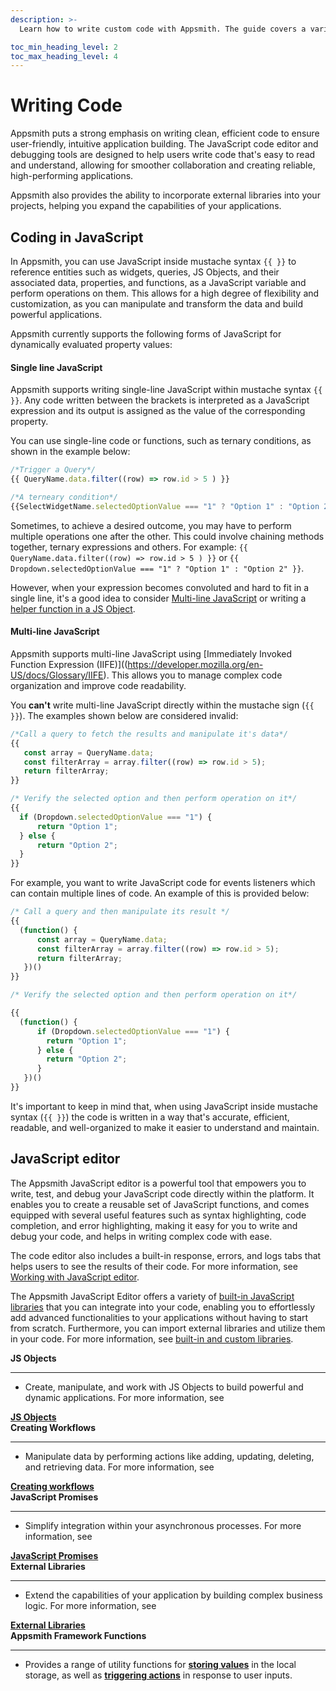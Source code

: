 ```yaml
---
description: >-
  Learn how to write custom code with Appsmith. The guide covers a variety of programming languages, including JavaScript and SQL, and provides examples and best practices to help you get started.

toc_min_heading_level: 2
toc_max_heading_level: 4
---
```


# Writing Code
Appsmith puts a strong emphasis on writing clean, efficient code to ensure user-friendly, intuitive application building. The JavaScript code editor and debugging tools are designed to help users write code that's easy to read and understand, allowing for smoother collaboration and creating reliable, high-performing applications. 

Appsmith also provides the ability to incorporate external libraries into your projects, helping you expand the capabilities of your applications.

## Coding in JavaScript
In Appsmith, you can use JavaScript inside mustache syntax `{{ }}` to reference entities such as widgets, queries, JS Objects, and their associated data, properties, and functions, as a JavaScript variable and perform operations on them. This allows for a high degree of flexibility and customization, as you can manipulate and transform the data and build powerful applications.

Appsmith currently supports the following forms of JavaScript for dynamically evaluated property values:

#### Single line JavaScript
Appsmith supports writing single-line JavaScript  within mustache syntax `{{ }}`. Any code written between the brackets is interpreted as a JavaScript expression and its output is assigned as the value of the corresponding property.

You can use single-line code or functions, such as ternary conditions, as shown in the example below:

```javascript
/*Trigger a Query*/
{{ QueryName.data.filter((row) => row.id > 5 ) }}

/*A terneary condition*/
{{SelectWidgetName.selectedOptionValue === "1" ? "Option 1" : "Option 2" }} 
```

Sometimes, to achieve a desired outcome, you may have to perform multiple operations one after the other. This could involve chaining methods together, ternary expressions and others. For example: `{{ QueryName.data.filter((row) => row.id > 5 ) }}` or `{{ Dropdown.selectedOptionValue === "1" ? "Option 1" : "Option 2" }}`.  

However, when your expression becomes convoluted and hard to fit in a single line, it's a good idea to consider [Multi-line JavaScript](#multi-line-javascript) or writing a [helper function in a JS Object](/core-concepts/writing-code/javascript-editor-beta#js-object).

#### Multi-line JavaScript
Appsmith supports multi-line JavaScript using [Immediately Invoked Function Expression (IIFE)]((https://developer.mozilla.org/en-US/docs/Glossary/IIFE). This allows you to manage complex code organization and improve code readability. 


You **can't** write multi-line JavaScript directly within the mustache sign (`{{ }}`). The examples shown below are considered invalid:

```javascript
/*Call a query to fetch the results and manipulate it's data*/
{{ 
   const array = QueryName.data;
   const filterArray = array.filter((row) => row.id > 5);
   return filterArray;
}}

/* Verify the selected option and then perform operation on it*/
{{ 
  if (Dropdown.selectedOptionValue === "1") {
      return "Option 1";
  } else {
      return "Option 2";
  }
}}
```

For example, you want to write JavaScript code for events listeners which can contain multiple lines of code. An example of this is provided below:

```javascript
/* Call a query and then manipulate its result */
{{ 
  (function() {
      const array = QueryName.data;
      const filterArray = array.filter((row) => row.id > 5);
      return filterArray;
   })()
}}

/* Verify the selected option and then perform operation on it*/

{{ 
  (function() {
      if (Dropdown.selectedOptionValue === "1") {
        return "Option 1";
      } else {
        return "Option 2";
      }
   })()
}}
```

It's important to keep in mind that, when using JavaScript inside mustache syntax (`{{ }}`) the code is written in a way that's accurate, efficient, readable, and well-organized to make it easier to understand and maintain. 

## JavaScript editor
The Appsmith JavaScript editor is a powerful tool that empowers you to write, test, and debug your JavaScript code directly within the platform. It enables you to create a reusable set of JavaScript functions, and comes equipped with several useful features such as syntax highlighting, code completion, and error highlighting, making it easy for you to write and debug your code, and helps in writing complex code with ease.

<VideoEmbed host="youtube" videoId="tpbY5Jti9d4" title="How to build with JavaScript Editor" caption="How to build with JavaScript Editor" />

The code editor also includes a built-in response, errors, and logs tabs that helps users to see the results of their code. For more information, see [Working with JavaScript editor](core-concepts/writing-code/javascript-editor-beta#working-with-javascript-editor).

The Appsmith JavaScript Editor offers a variety of [built-in JavaScript libraries](/core-concepts/writing-code/ext-libraries#javascript-library-reference) that you can integrate into your code, enabling you to effortlessly add advanced functionalities to your applications without having to start from scratch. Furthermore, you can import external libraries and utilize them in your code. For more information, see [built-in and custom libraries](/core-concepts/writing-code/ext-libraries).


<!-- First row for JS OBjects and Creating workflows -->
<div class="containerGridSampleApp">
    <div class="containerColumnSampleApp columnGrid column-one">
        <div class="containerCol">
        <strong >JS Objects </strong>
        </div> <hr/>
        <div class="containerDescription">

* Create, manipulate, and work with JS Objects to build powerful and dynamic applications. For more information, see 
<a href="/core-concepts/writing-code/javascript-editor-beta">
        <strong >JS Objects </strong></a>

</div>
        <div class="containerTutorialLink"></div>
    </div>
    <div class="containerColumnSampleApp columnGrid column-two">
        <div class="containerCol">
           <strong>Creating Workflows</strong>
        </div><hr/>
        <div class="containerDescription">

* Manipulate data by performing actions like adding, updating, deleting, and retrieving data. For more information, see 
<a href="/core-concepts/writing-code/workflows">
        <strong >Creating workflows </strong></a>

</div>
    </div>
</div>

<!-- Second row for External Library and JavaScript Promises -->

<div class="containerGridSampleApp">
    <div class="containerColumnSampleApp columnGrid column-one">
        <div class="containerCol">
        <strong >JavaScript Promises </strong>
        </div> <hr/>
        <div class="containerDescription">

* Simplify integration within your asynchronous processes. For more information, see 
<a href="/core-concepts/writing-code/javascript-editor-beta">
        <strong >JavaScript Promises </strong></a>

</div>
        <div class="containerTutorialLink"></div>
    </div>
    <div class="containerColumnSampleApp columnGrid column-two">
        <div class="containerCol">
           <strong>External Libraries</strong>
        </div><hr/>
        <div class="containerDescription">

* Extend the capabilities of your application by building complex business logic. For more information, see 
<a href="/core-concepts/writing-code/ext-libraries">
        <strong >External Libraries </strong></a>
        
</div>
    </div>
</div>

<div>
<div class="containerColumnSampleApp columnGrid column-one">
<div class="containerCol">
  <strong >Appsmith Framework Functions</strong>
</div> <hr/>
 <div class="containerDescription">

* Provides a range of utility functions for **[storing values](/reference/appsmith-framework/widget-actions/store-value)** in the local storage, as well as **[triggering actions](/reference/appsmith-framework/widget-actions)** in response to user inputs.  


 </div>
</div>
</div>
